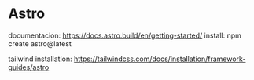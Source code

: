 # Astro

documentacion: https://docs.astro.build/en/getting-started/
install: npm create astro@latest

tailwind installation:
https://tailwindcss.com/docs/installation/framework-guides/astro
